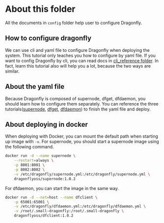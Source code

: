 # About this folder

All the documents in `config` folder help user to configure Dragonfly.

## How to configure dragonfly

We can use cli and yaml file to configure Dragonfly when deploying the system.
This tutorial only teaches you how to configure by yaml file.
If you want to config Dragonfly by cli, you can read docs in [cli_reference folder](https://github.com/dragonflyoss/Dragonfly/tree/master/docs/cli_reference).
In fact, learn this tutorial also will help you a lot, because the two ways are similar.

## About the yaml file

Because Dragonfly is composed of supernode, dfget, dfdaemon, you should learn how to configure them separately.
You can reference the three tutorials([supernode](supernode_properties.md), [dfget](dfget_properties.md), [dfdaemon](dfdaemon_properties.md)) to finish the yaml file and deploy.

## About deploying in docker

When deploying with Docker, you can mount the default path when starting up image with `-v`.
For supernode, you should start a supernode image using the following command.

```sh
docker run -d --name supernode \
    --restart=always \
    -p 8001:8001 \
    -p 8002:8002 \
    -v /etc/dragonfly/supernode.yml:/etc/dragonfly/supernode.yml \
    dragonflyoss/supernode:1.0.2
```

For dfdaemon, you can start the image in the same way.

```sh
docker run -d --net=host --name dfclient \
    -p 65001:65001 \
    -v /etc/dragonfly/dfdaemon.yml:/etc/dragonfly/dfdaemon.yml \
    -v /root/.small-dragonfly:/root/.small-dragonfly \
    dragonflyoss/dfclient:1.0.2
```